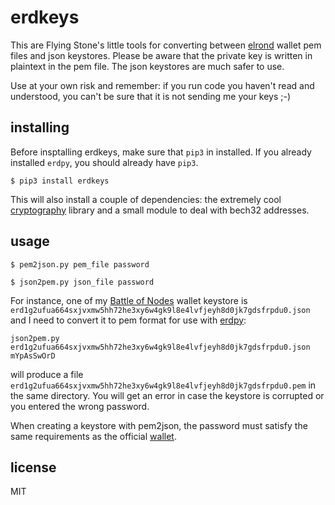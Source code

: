 # erdkeys

This are Flying Stone's little tools for converting between [elrond](https://elrond.com) wallet pem files and json 
keystores. Please be aware that the private key is written in plaintext in the pem file. The json 
keystores are much safer to use.

Use at your own risk and remember: if you run code you haven't read and understood, you can't be 
sure that it is not sending me your keys ;-)

## installing

Before insptalling erdkeys, make sure that `pip3` in installed. If you already installed `erdpy`, you should already have `pip3`.

`$ pip3 install erdkeys`

This will also install a couple of dependencies: the extremely cool [cryptography](https://pypi.org/project/cryptography/)
library and a small module to deal with bech32 addresses. 

## usage

`$ pem2json.py pem_file password`

`$ json2pem.py json_file password` 

For instance, one of my [Battle of Nodes](https://battleofnodes.com) wallet keystore is `erd1g2ufua664sxjvxmw5hh72he3xy6w4gk9l8e4lvfjeyh8d0jk7gdsfrpdu0.json` and I need to convert it to pem format for use with [erdpy](https://github.com/ElrondNetwork/erdpy):

`json2pem.py erd1g2ufua664sxjvxmw5hh72he3xy6w4gk9l8e4lvfjeyh8d0jk7gdsfrpdu0.json mYpAsSwOrD`

will produce a file `erd1g2ufua664sxjvxmw5hh72he3xy6w4gk9l8e4lvfjeyh8d0jk7gdsfrpdu0.pem` in the same directory. You will get an error in case the keystore is corrupted or you entered the wrong password. 

When creating a keystore with pem2json, the password must satisfy the same requirements as the official [wallet](https://wallet.elrond.com).

## license

MIT
